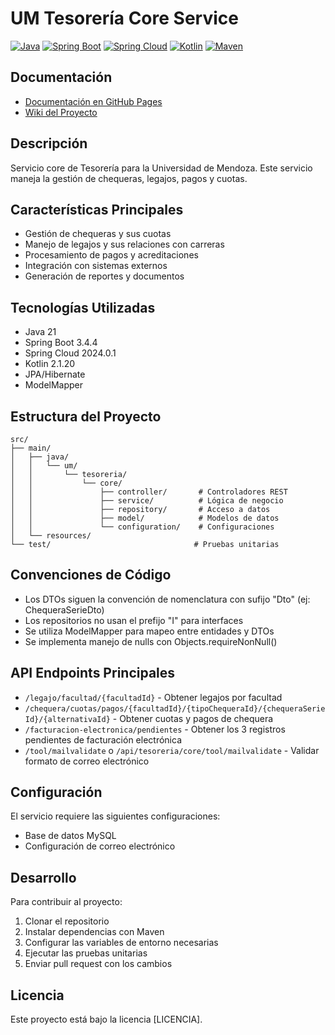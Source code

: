 # UM Tesorería Core Service

[![Java](https://img.shields.io/badge/Java-21-blue.svg)](https://www.java.com/)
[![Spring Boot](https://img.shields.io/badge/Spring%20Boot-3.4.4-brightgreen.svg)](https://spring.io/projects/spring-boot)
[![Spring Cloud](https://img.shields.io/badge/Spring%20Cloud-2024.0.1-brightgreen.svg)](https://spring.io/projects/spring-cloud)
[![Kotlin](https://img.shields.io/badge/Kotlin-2.1.20-purple.svg)](https://kotlinlang.org/)
[![Maven](https://img.shields.io/badge/Maven-3.8.8+-orange.svg)](https://maven.apache.org/)

## Documentación
- [Documentación en GitHub Pages](https://um-services.github.io/UM.tesoreria.core-service/)
- [Wiki del Proyecto](https://github.com/UM-services/UM.tesoreria.core-service/wiki)

## Descripción
Servicio core de Tesorería para la Universidad de Mendoza. Este servicio maneja la gestión de chequeras, legajos, pagos y cuotas.

## Características Principales
- Gestión de chequeras y sus cuotas
- Manejo de legajos y sus relaciones con carreras
- Procesamiento de pagos y acreditaciones
- Integración con sistemas externos
- Generación de reportes y documentos

## Tecnologías Utilizadas
- Java 21
- Spring Boot 3.4.4
- Spring Cloud 2024.0.1
- Kotlin 2.1.20
- JPA/Hibernate
- ModelMapper

## Estructura del Proyecto
```
src/
├── main/
│   ├── java/
│   │   └── um/
│   │       └── tesoreria/
│   │           └── core/
│   │               ├── controller/       # Controladores REST
│   │               ├── service/          # Lógica de negocio
│   │               ├── repository/       # Acceso a datos
│   │               ├── model/            # Modelos de datos
│   │               └── configuration/    # Configuraciones
│   └── resources/
└── test/                                # Pruebas unitarias
```

## Convenciones de Código
- Los DTOs siguen la convención de nomenclatura con sufijo "Dto" (ej: ChequeraSerieDto)
- Los repositorios no usan el prefijo "I" para interfaces
- Se utiliza ModelMapper para mapeo entre entidades y DTOs
- Se implementa manejo de nulls con Objects.requireNonNull()

## API Endpoints Principales
- `/legajo/facultad/{facultadId}` - Obtener legajos por facultad
- `/chequera/cuotas/pagos/{facultadId}/{tipoChequeraId}/{chequeraSerieId}/{alternativaId}` - Obtener cuotas y pagos de chequera
- `/facturacion-electronica/pendientes` - Obtener los 3 registros pendientes de facturación electrónica
- `/tool/mailvalidate` o `/api/tesoreria/core/tool/mailvalidate` - Validar formato de correo electrónico

## Configuración
El servicio requiere las siguientes configuraciones:
- Base de datos MySQL
- Configuración de correo electrónico

## Desarrollo
Para contribuir al proyecto:
1. Clonar el repositorio
2. Instalar dependencias con Maven
3. Configurar las variables de entorno necesarias
4. Ejecutar las pruebas unitarias
5. Enviar pull request con los cambios

## Licencia
Este proyecto está bajo la licencia [LICENCIA].